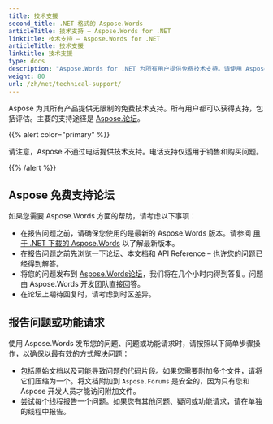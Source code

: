 ```yaml
---
title: 技术支援
second_title: .NET 格式的 Aspose.Words
articleTitle: 技术支持 – Aspose.Words for .NET
linktitle: 技术支持 – Aspose.Words for .NET
articleTitle: 技术支援
linktitle: 技术支援
type: docs
description: "Aspose.Words for .NET 为所有用户提供免费技术支持。请使用 Aspose 免费支持论坛报告您的疑问、问题或功能请求。"
weight: 80
url: /zh/net/technical-support/
---
```


Aspose 为其所有产品提供无限制的免费技术支持。所有用户都可以获得支持，包括评估。主要的支持途径是 [Aspose.论坛](https://forum.aspose.com/c/words/8)。

{{% alert color="primary" %}}

请注意，Aspose 不通过电话提供技术支持。电话支持仅适用于销售和购买问题。

{{% /alert %}}

## Aspose 免费支持论坛

如果您需要 Aspose.Words 方面的帮助，请考虑以下事项：

* 在报告问题之前，请确保您使用的是最新的 Aspose.Words 版本。请参阅 [用于 .NET 下载的 Aspose.Words](https://www.nuget.org/packages/Aspose.Words/) 以了解最新版本。
* 在报告问题之前先浏览一下论坛、本文档和 API Reference – 也许您的问题已经得到解答。
* 将您的问题发布到 [Aspose.Words论坛](https://forum.aspose.com/c/words/8)，我们将在几个小时内得到答复。问题由 Aspose.Words 开发团队直接回答。
* 在论坛上期待回复时，请考虑到时区差异。

## 报告问题或功能请求

使用 Aspose.Words 发布您的问题、问题或功能请求时，请按照以下简单步骤操作，以确保以最有效的方式解决问题：

* 包括原始文档以及可能导致问题的代码片段。如果您需要附加多个文件，请将它们压缩为一个。将文档附加到 `Aspose.Forums` 是安全的，因为只有您和 Aspose 开发人员才能访问附加文件。
* 尝试每个线程报告一个问题。如果您有其他问题、疑问或功能请求，请在单独的线程中报告。
